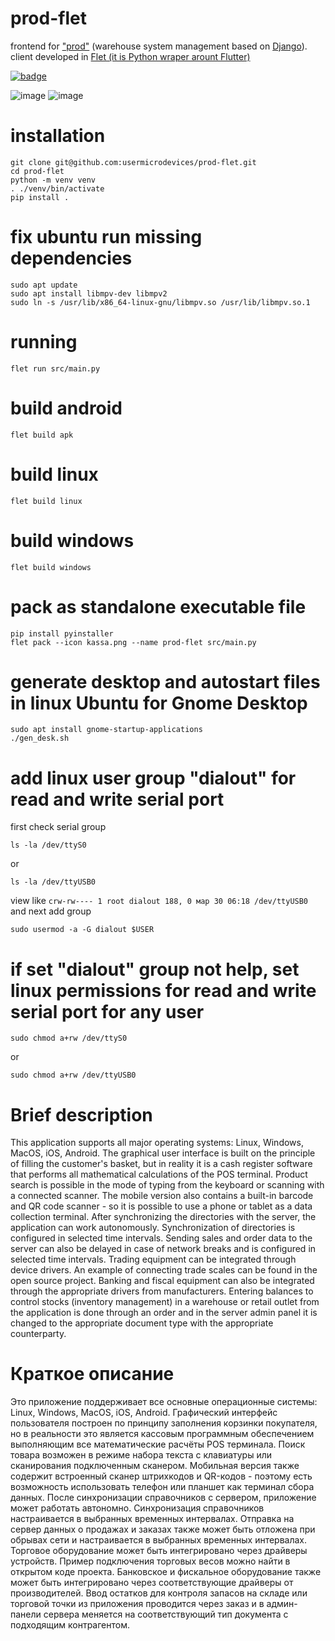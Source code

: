 # prod-flet
frontend for ["prod"](https://github.com/usermicrodevices/prod/) (warehouse system management based on [Django](https://github.com/django/django)). client developed in [Flet (it is Python wraper arount Flutter)](https://github.com/flet-dev/flet)

[![badge](https://img.shields.io/badge/license-MIT-blue)](https://github.com/usermicrodevices/prod/blob/main/LICENSE)

![image](./screen.png "main screen")
![image](./phone-screen.jpg "main screen")

# installation
```
git clone git@github.com:usermicrodevices/prod-flet.git
cd prod-flet
python -m venv venv
. ./venv/bin/activate
pip install .
```

# fix ubuntu run missing dependencies
```
sudo apt update
sudo apt install libmpv-dev libmpv2
sudo ln -s /usr/lib/x86_64-linux-gnu/libmpv.so /usr/lib/libmpv.so.1
```

# running
```
flet run src/main.py
```

# build android
```
flet build apk
```

# build linux
```
flet build linux
```

# build windows
```
flet build windows
```

# pack as standalone executable file
```
pip install pyinstaller
flet pack --icon kassa.png --name prod-flet src/main.py
```

# generate desktop and autostart files in linux Ubuntu for Gnome Desktop
```
sudo apt install gnome-startup-applications
./gen_desk.sh
```


# add linux user group "dialout" for read and write serial port
first check serial group
```
ls -la /dev/ttyS0
```
or
```
ls -la /dev/ttyUSB0
```
view like ```crw-rw---- 1 root dialout 188, 0 мар 30 06:18 /dev/ttyUSB0```
and next add group
```
sudo usermod -a -G dialout $USER
```


# if set "dialout" group not help, set linux permissions for read and write serial port for any user
```
sudo chmod a+rw /dev/ttyS0
```
or
```
sudo chmod a+rw /dev/ttyUSB0
```


# Brief description

This application supports all major operating systems: Linux, Windows, MacOS, iOS, Android. The graphical user interface is built on the principle of filling the customer's basket, but in reality it is a cash register software that performs all mathematical calculations of the POS terminal. Product search is possible in the mode of typing from the keyboard or scanning with a connected scanner. The mobile version also contains a built-in barcode and QR code scanner - so it is possible to use a phone or tablet as a data collection terminal. After synchronizing the directories with the server, the application can work autonomously. Synchronization of directories is configured in selected time intervals. Sending sales and order data to the server can also be delayed in case of network breaks and is configured in selected time intervals. Trading equipment can be integrated through device drivers. An example of connecting trade scales can be found in the open source project. Banking and fiscal equipment can also be integrated through the appropriate drivers from manufacturers. Entering balances to control stocks (inventory management) in a warehouse or retail outlet from the application is done through an order and in the server admin panel it is changed to the appropriate document type with the appropriate counterparty.

# Краткое описание

Это приложение поддерживает все основные операционные системы: Linux, Windows, MacOS, iOS, Android. Графический интерфейс пользователя построен по принципу заполнения корзинки покупателя, но в реальности это является кассовым программным обеспечением выполняющим все математические расчёты POS терминала. Поиск товара возможен в режиме набора текста с клавиатуры или сканирования подключенным сканером. Мобильная версия также содержит встроенный сканер штрихкодов и QR-кодов - поэтому есть возможность использовать телефон или планшет как терминал сбора данных. После синхронизации справочников с сервером, приложение может работать автономно. Синхронизация справочников настраивается в выбранных временных интервалах. Отправка на сервер данных о продажах и заказах также может быть отложена при обрывах сети и настраивается в выбранных временных интервалах. Торговое оборудование может быть интегрировано через драйверы устройств. Пример подключения торговых весов можно найти в открытом коде проекта. Банковское и фискальное  оборудование также может быть интегрировано через соответствующие драйверы от производителей. Ввод остатков для контроля запасов на складе или торговой точки из приложения проводится через заказ и в админ-панели сервера меняется на соответствующий тип документа с подходящим контрагентом.
